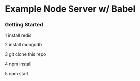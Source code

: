 # Example Node Server w/ Babel

### Getting Started

1 install redis 

2 install mongodb 

3 git clone this repo 

4 npm install

5 npm start

